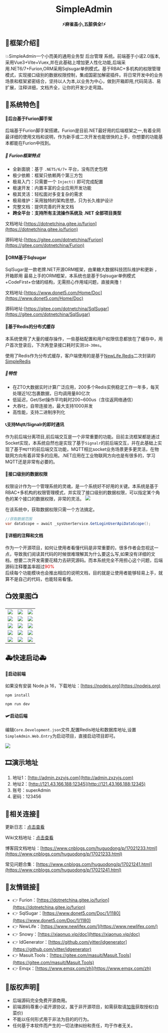 <div align="center"><h1 align="center">SimpleAdmin</a></h1></div>
<div align="center"><h4 align="center">⚡️麻雀虽小,五脏俱全!⚡️</h4></div>

## 🎨框架介绍🎨
💥SimpleAdmin一个小而美的通用业务型 后台管理 系统。前端基于小诺2.0版本,采用Vue3+Vite+Vuex,并在此基础上增加更人性化功能,后端采用.NET6/7+Furion,ORM采用Sqlsugar单例模式。基于RBAC+多机构的权限管理模式，实现接口级别的数据权限控制，集成国密加解密插件。将日常开发中的业务场景和框架紧密结合，坚持以人为本,以业务为中心，做到开箱即用,代码简洁、易扩展，注释详细，文档齐全，让你的开发少走弯路。

## 🍕系统特色🍕
#### 📗后台基于Furion脚手架
后端基于Furion脚手架搭建。Furion是目前.NET最好用的后端框架之一,有着全网最详细的使用文档和说明，作为新手或二次开发也能很快的上手，你想要的功能基本都能在Furion中找到。
##### 🍎 Furion框架特点

- 全新面貌：基于 `.NET5/6/7+` 平台，没有历史包袱
- 极少依赖：框架只依赖两个第三方包
- 极易入门：只需要一个 `Inject()` 即可完成配置
- 极速开发：内置丰富的企业应用开发功能
- 极其灵活：轻松面对多变复杂的需求
- 极易维护：采用独特的架构思想，只为长久维护设计
- 完整文档：提供完善的开发文档
- **跨全平台：支持所有主流操作系统及 .NET 全部项目类型**

文档地址:[https://dotnetchina.gitee.io/furion](https://dotnetchina.gitee.io/furion)

源码地址:[https://gitee.com/dotnetchina/Furion](https://gitee.com/dotnetchina/Furion)

#### 🍭ORM基于Sqlsugar
SqlSugar是一款老牌.NET开源ORM框架，由果糖大数据科技团队维护和更新 ，开箱即用
最易上手的ORM框架，本系统也是基于Sqlsugar单例模式+CodeFirst+仓储的结构，无需担心作用域问题，直接爽撸！

文档地址:[https://www.donet5.com/Home/Doc](https://www.donet5.com/Home/Doc)

源码地址:[https://gitee.com/dotnetchina/SqlSugar](https://gitee.com/dotnetchina/SqlSugar)

#### 📘基于Redis的分布式缓存
本系统使用了大量的缓存操作，一些基础配置和用户权限信息都放在了缓存中，用户首次登录后，下次再登录接口耗时实测`10-30ms`。

使用了Redis作为分布式缓存，客户端使用的是基于[NewLife.Redis](https://github.com/NewLifeX/NewLife.Redis)二次封装的[SimpleRedis](https://gitee.com/zxzyjs/SimpleRedis.git)

##### 🍎特性
* 在ZTO大数据实时计算广泛应用，200多个Redis实例稳定工作一年多，每天处理近1亿包裹数据，日均调用量80亿次
* 低延迟，Get/Set操作平均耗时200~600us（含往返网络通信）
* 大吞吐，自带连接池，最大支持1000并发 
* 高性能，支持二进制序列化
  
#### 📞支持Mqtt/Signalr的即时通讯
作为前后端分离项目,前后端交互是一个非常重要的功能。目前主流框架都是通过Socket实现，本系统自然也是实现了基于`Signalr`的前后端交互，并在此基础上实现了基于`MQTT`的前后端交互功能，MQTT相比socket业务场景更多更灵活，在物联网方向有着非常多的应用。.NET应用在工业物联网方向也是有很多的，学习MQTT还是非常有必要的。

#### 🧱接口级别的数据权限
权限设计作为一个管理系统的灵魂，是一个系统好不好用的关键。本系统是基于RBAC+多机构的权限管理模式，并实现了接口级别的数据权限，可以指定某个角色的某个接口的数据权限，非常的灵活。
<img src="https://gitee.com/zxzyjs/SimpleAdmin/raw/master/doc/Image/接口数据权限.png"/>

在该系统中，获取数据权限只需一个方法搞定。
```cs
//获取数据范围
var dataScope = await _sysUserService.GetLoginUserApiDataScope();
```
#### 📖详细的注释和文档
作为一个开源项目，如何让使用者看懂代码是非常重要的，很多作者会忽视这一点，导致我们阅读其代码的时候很难理解其为什么要这么写,如果没有详细的文档，想要二次开发需要花精力去研究源码。而本系统完全不用担心这个问题，后端源码注释覆盖率超过<font color="#dd0000">90%</font><br /> 
后续每个功能模块也会推出相应的说明文档，目的就是让使用者能够轻易上手，就算不是自己的代码，也能轻易看懂。
## 📺效果图📺
<table>
    <tr>
       <td><img src="https://gitee.com/zxzyjs/SimpleAdmin/raw/master/doc/Image/1.png"/></td>
       <td><img src="https://gitee.com/zxzyjs/SimpleAdmin/raw/master/doc/Image/2.png"/></td>
       <td><img src="https://gitee.com/zxzyjs/SimpleAdmin/raw/master/doc/Image/3.png"/></td>
    </tr>
      <tr>
       <td><img src="https://gitee.com/zxzyjs/SimpleAdmin/raw/master/doc/Image/4.png"/></td>
       <td><img src="https://gitee.com/zxzyjs/SimpleAdmin/raw/master/doc/Image/5.png"/></td>
       <td><img src="https://gitee.com/zxzyjs/SimpleAdmin/raw/master/doc/Image/6.png"/></td>
    </tr>
      <tr>
       <td><img src="https://gitee.com/zxzyjs/SimpleAdmin/raw/master/doc/Image/7.png"/></td>
       <td><img src="https://gitee.com/zxzyjs/SimpleAdmin/raw/master/doc/Image/8.png"/></td>
       <td><img src="https://gitee.com/zxzyjs/SimpleAdmin/raw/master/doc/Image/9.png"/></td>
    </tr>
      <tr>
       <td><img src="https://gitee.com/zxzyjs/SimpleAdmin/raw/master/doc/Image/10.png"/></td>
       <td><img src="https://gitee.com/zxzyjs/SimpleAdmin/raw/master/doc/Image/11.png"/></td>
       <td><img src="https://gitee.com/zxzyjs/SimpleAdmin/raw/master/doc/Image/12.png"/></td>
    </tr>
      <tr>
       <td><img src="https://gitee.com/zxzyjs/SimpleAdmin/raw/master/doc/Image/13.png"/></td>
       <td><img src="https://gitee.com/zxzyjs/SimpleAdmin/raw/master/doc/Image/14.png"/></td>
       <td><img src="https://gitee.com/zxzyjs/SimpleAdmin/raw/master/doc/Image/15.png"/></td>
    </tr>

</table>

## 🚑快速启动🚑
#### 🚀启动前端

如果没有安装 Node.js 16，下载地址：[https://nodejs.org](https://nodejs.org)

```
npm install
```
```
npm run dev
```
#### 🛩️启动后端
编辑`Core.Development.json`文件,配置Redis地址和数据库地址,设置`SimpleAdmin.Web.Entry`为启动项目，直接启动项目即可。

<img src="https://gitee.com/zxzyjs/SimpleAdmin/raw/master/doc/Image/后端启动.png"/>

## 🎞️演示地址
1. 地址1：[http://admin.zxzyjs.com](http://admin.zxzyjs.com)
2. 地址2：[http://121.43.166.188:12345](http://121.43.166.188:12345)
3. 账号：superAdmin
4. 密码：123456

## 🎈相关连接🎈

更新日志：[点击查看](https://gitee.com/zxzyjs/SimpleAdmin/commits/master)

Wiki文档地址：[点击查看](https://gitee.com/zxzyjs/SimpleAdmin/wikis)

博客园文档地址：[https://www.cnblogs.com/huguodong/p/17021233.html](https://www.cnblogs.com/huguodong/p/17021233.html)

常见问题合集：[https://www.cnblogs.com/huguodong/p/17021241.html](https://www.cnblogs.com/huguodong/p/17021241.html)

## 🔖友情链接🔖
- 👉 Furion：[https://dotnetchina.gitee.io/furion](https://dotnetchina.gitee.io/furion)
-  👉 SqlSugar：[https://www.donet5.com/Doc/1/1180](https://www.donet5.com/Doc/1/1180)
-  👉 NewLife：[https://www.newlifex.com/](https://www.newlifex.com/)
-  👉 Snowy：[https://xiaonuo.vip/doc](https://xiaonuo.vip/doc)
-  👉 IdGenerator：[https://github.com/yitter/idgenerator](https://github.com/yitter/idgenerator)
-  👉 Masuit.Tools：[https://gitee.com/masuit/Masuit.Tools](https://gitee.com/masuit/Masuit.Tools)
-  👉 Emqx：[https://www.emqx.com/zh](https://www.emqx.com/zh)
  
## 💾版权声明💾

- 后端源码完全免费开源商用。
- 前端源码尊重小诺开源协议，属于非开源项目，如需获取请[加我](https://qm.qq.com/cgi-bin/qm/qr?k=of373DKaD1xCdNfz8DskOwauCguHfMrS&noverify=0&personal_qrcode_source=4)获取授权(白菜价)
- 不能以任何形式用于非法为目的的行为。
- 任何基于本软件而产生的一切法律纠纷和责任，均于作者无关。
